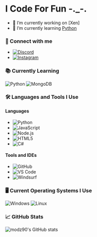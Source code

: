 # I Code For Fun -._-.

- 🔭 I’m currently working on [Xen]
- 🌱 I’m currently learning [Python](https://img.shields.io/badge/-Python-05122A?style=flat&logo=python)

### 🔗 Connect with me
- [![Discord](https://img.shields.io/badge/Discord-05122A?style=flat&logo=discord)](https://discord.com/users/codm_jorrell)
- [![Instagram](https://img.shields.io/badge/Instagram-05122A?style=flat&logo=instagram)](https://instagram.com/your-instagram-handle)

### 📚 Currently Learning
![Python](https://img.shields.io/badge/python-3670A0?style=for-the-badge&logo=python&logoColor=ffdd54)
![MongoDB](https://img.shields.io/badge/MongoDB-%234ea94b.svg?style=for-the-badge&logo=mongodb&logoColor=darkgreen)

### 🛠️ Languages and Tools I Use

#### Languages
- ![Python](https://img.shields.io/badge/-Python-05122A?style=flat&logo=python)
- ![JavaScript](https://img.shields.io/badge/-JavaScript-05122A?style=flat&logo=javascript)
- ![Node.js](https://img.shields.io/badge/-Node.js-05122A?style=flat&logo=node.js)
- ![HTML5](https://img.shields.io/badge/-HTML5-05122A?style=flat&logo=html5)
- ![C#](https://img.shields.io/badge/-C%23-05122A?style=flat&logo=c-sharp)

#### Tools and IDEs
- ![GitHub](https://img.shields.io/badge/-GitHub-05122A?style=flat&logo=github)
- ![VS Code](https://img.shields.io/badge/-VS%20Code-05122A?style=flat&logo=visual-studio-code&logoColor=007ACC)
- ![Windsurf](https://img.shields.io/badge/-Windsurf-05122A?style=flat&logo=windsurfing&logoColor=00BFFF)

### 🖥️ Current Operating Systems I Use
![Windows](https://img.shields.io/badge/Windows-0078D6?style=for-the-badge&logo=windows&logoColor=white)
![Linux](https://img.shields.io/badge/Linux-FCC624?style=for-the-badge&logo=linux&logoColor=darkgreen)

### 📈 GitHub Stats
![modz90's GitHub stats](https://github-readme-stats.vercel.app/api?username=modz90&show_icons=true&theme=synthwave)

